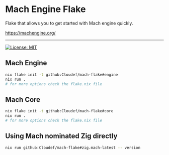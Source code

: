 # Mach Engine Flake

Flake that allows you to get started with Mach engine quickly.

https://machengine.org/

---

[![License: MIT](https://img.shields.io/badge/License-MIT-yellow.svg)](https://opensource.org/licenses/MIT)

## Mach Engine

```bash
nix flake init -t github:Cloudef/mach-flake#engine
nix run .
# for more options check the flake.nix file
```

## Mach Core

```bash
nix flake init -t github:Cloudef/mach-flake#core
nix run .
# for more options check the flake.nix file
```

## Using Mach nominated Zig directly

```bash
nix run github:Cloudef/mach-flake#zig.mach-latest -- version
```
